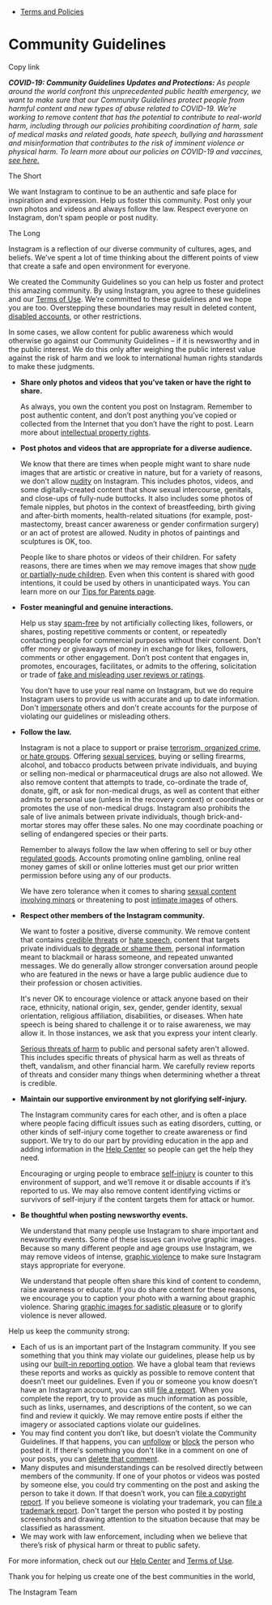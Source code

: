 *   [Terms and Policies](https://help.instagram.com/1417489251945243/?helpref=breadcrumb)

Community Guidelines
====================

Copy link

_**COVID-19: Community Guidelines Updates and Protections:** As people around the world confront this unprecedented public health emergency, we want to make sure that our Community Guidelines protect people from harmful content and new types of abuse related to COVID-19. We’re working to remove content that has the potential to contribute to real-world harm, including through our policies prohibiting coordination of harm, sale of medical masks and related goods, hate speech, bullying and harassment and misinformation that contributes to the risk of imminent violence or physical harm. To learn more about our policies on COVID-19 and vaccines, [see here.](https://help.instagram.com/697825587576762?helpref=faq_content)_

The Short

We want Instagram to continue to be an authentic and safe place for inspiration and expression. Help us foster this community. Post only your own photos and videos and always follow the law. Respect everyone on Instagram, don’t spam people or post nudity.

The Long

Instagram is a reflection of our diverse community of cultures, ages, and beliefs. We’ve spent a lot of time thinking about the different points of view that create a safe and open environment for everyone.

We created the Community Guidelines so you can help us foster and protect this amazing community. By using Instagram, you agree to these guidelines and our [Terms of Use](https://www.instagram.com/legal/terms). We’re committed to these guidelines and we hope you are too. Overstepping these boundaries may result in deleted content, [disabled accounts](https://help.instagram.com/366993040048856?helpref=faq_content), or other restrictions.

In some cases, we allow content for public awareness which would otherwise go against our Community Guidelines – if it is newsworthy and in the public interest. We do this only after weighing the public interest value against the risk of harm and we look to international human rights standards to make these judgments.

*   **Share only photos and videos that you’ve taken or have the right to share.**
    
    As always, you own the content you post on Instagram. Remember to post authentic content, and don’t post anything you’ve copied or collected from the Internet that you don’t have the right to post. Learn more about [intellectual property rights](https://help.instagram.com/126382350847838?helpref=faq_content).
    
*   **Post photos and videos that are appropriate for a diverse audience.**
    
    We know that there are times when people might want to share nude images that are artistic or creative in nature, but for a variety of reasons, we don’t allow [nudity](https://l.instagram.com/?u=https%3A%2F%2Fwww.facebook.com%2Fcommunitystandards%2Fadult_nudity_sexual_activity&e=AT2b8AdYFu_rJlIrUth92eT9Beee8l2eRFqexyr7ObPHdszNOtoKQ1iKSA9CTiVWV142sT5icD14VdcIlneJlOpn4LmxnCbQV09wNhcDd-8cAtTiNtFynFZFlSPajJX2oeAHJqCKYlydBtoabZgsIAo2_3vkBryIrb9J6g) on Instagram. This includes photos, videos, and some digitally-created content that show sexual intercourse, genitals, and close-ups of fully-nude buttocks. It also includes some photos of female nipples, but photos in the context of breastfeeding, birth giving and after-birth moments, health-related situations (for example, post-mastectomy, breast cancer awareness or gender confirmation surgery) or an act of protest are allowed. Nudity in photos of paintings and sculptures is OK, too.
    
    People like to share photos or videos of their children. For safety reasons, there are times when we may remove images that show [nude or partially-nude children](https://l.instagram.com/?u=https%3A%2F%2Fwww.facebook.com%2Fcommunitystandards%2Fchild_nudity_sexual_exploitation&e=AT2b8AdYFu_rJlIrUth92eT9Beee8l2eRFqexyr7ObPHdszNOtoKQ1iKSA9CTiVWV142sT5icD14VdcIlneJlOpn4LmxnCbQV09wNhcDd-8cAtTiNtFynFZFlSPajJX2oeAHJqCKYlydBtoabZgsIAo2_3vkBryIrb9J6g). Even when this content is shared with good intentions, it could be used by others in unanticipated ways. You can learn more on our [Tips for Parents page](https://help.instagram.com/154475974694511/?helpref=faq_content).
    
*   **Foster meaningful and genuine interactions.**
    
    Help us stay [spam-free](https://l.instagram.com/?u=https%3A%2F%2Fwww.facebook.com%2Fcommunitystandards%2Fspam&e=AT2b8AdYFu_rJlIrUth92eT9Beee8l2eRFqexyr7ObPHdszNOtoKQ1iKSA9CTiVWV142sT5icD14VdcIlneJlOpn4LmxnCbQV09wNhcDd-8cAtTiNtFynFZFlSPajJX2oeAHJqCKYlydBtoabZgsIAo2_3vkBryIrb9J6g) by not artificially collecting likes, followers, or shares, posting repetitive comments or content, or repeatedly contacting people for commercial purposes without their consent. Don’t offer money or giveaways of money in exchange for likes, followers, comments or other engagement. Don’t post content that engages in, promotes, encourages, facilitates, or admits to the offering, solicitation or trade of [fake and misleading user reviews or ratings](https://l.instagram.com/?u=https%3A%2F%2Fwww.facebook.com%2Fcommunitystandards%2Ffraud_deception&e=AT2b8AdYFu_rJlIrUth92eT9Beee8l2eRFqexyr7ObPHdszNOtoKQ1iKSA9CTiVWV142sT5icD14VdcIlneJlOpn4LmxnCbQV09wNhcDd-8cAtTiNtFynFZFlSPajJX2oeAHJqCKYlydBtoabZgsIAo2_3vkBryIrb9J6g).
    
    You don’t have to use your real name on Instagram, but we do require Instagram users to provide us with accurate and up to date information. Don't [impersonate](https://l.instagram.com/?u=https%3A%2F%2Fwww.facebook.com%2Fcommunitystandards%2Fmisrepresentation&e=AT2b8AdYFu_rJlIrUth92eT9Beee8l2eRFqexyr7ObPHdszNOtoKQ1iKSA9CTiVWV142sT5icD14VdcIlneJlOpn4LmxnCbQV09wNhcDd-8cAtTiNtFynFZFlSPajJX2oeAHJqCKYlydBtoabZgsIAo2_3vkBryIrb9J6g) others and don't create accounts for the purpose of violating our guidelines or misleading others.
    
*   **Follow the law.**
    
    Instagram is not a place to support or praise [terrorism, organized crime, or hate groups](https://l.instagram.com/?u=https%3A%2F%2Fwww.facebook.com%2Fcommunitystandards%2Fdangerous_individuals_organizations&e=AT2b8AdYFu_rJlIrUth92eT9Beee8l2eRFqexyr7ObPHdszNOtoKQ1iKSA9CTiVWV142sT5icD14VdcIlneJlOpn4LmxnCbQV09wNhcDd-8cAtTiNtFynFZFlSPajJX2oeAHJqCKYlydBtoabZgsIAo2_3vkBryIrb9J6g). Offering [sexual services](https://l.instagram.com/?u=https%3A%2F%2Fwww.facebook.com%2Fcommunitystandards%2Fsexual_solicitation&e=AT2b8AdYFu_rJlIrUth92eT9Beee8l2eRFqexyr7ObPHdszNOtoKQ1iKSA9CTiVWV142sT5icD14VdcIlneJlOpn4LmxnCbQV09wNhcDd-8cAtTiNtFynFZFlSPajJX2oeAHJqCKYlydBtoabZgsIAo2_3vkBryIrb9J6g), buying or selling firearms, alcohol, and tobacco products between private individuals, and buying or selling non-medical or pharmaceutical drugs are also not allowed. We also remove content that attempts to trade, co-ordinate the trade of, donate, gift, or ask for non-medical drugs, as well as content that either admits to personal use (unless in the recovery context) or coordinates or promotes the use of non-medical drugs. Instagram also prohibits the sale of live animals between private individuals, though brick-and-mortar stores may offer these sales. No one may coordinate poaching or selling of endangered species or their parts.
    
    Remember to always follow the law when offering to sell or buy other [regulated goods](https://l.instagram.com/?u=https%3A%2F%2Fwww.facebook.com%2Fcommunitystandards%2Fregulated_goods&e=AT2b8AdYFu_rJlIrUth92eT9Beee8l2eRFqexyr7ObPHdszNOtoKQ1iKSA9CTiVWV142sT5icD14VdcIlneJlOpn4LmxnCbQV09wNhcDd-8cAtTiNtFynFZFlSPajJX2oeAHJqCKYlydBtoabZgsIAo2_3vkBryIrb9J6g). Accounts promoting online gambling, online real money games of skill or online lotteries must get our prior written permission before using any of our products.
    
    We have zero tolerance when it comes to sharing [sexual content involving minors](https://l.instagram.com/?u=https%3A%2F%2Fwww.facebook.com%2Fcommunitystandards%2Fchild_nudity_sexual_exploitation&e=AT2b8AdYFu_rJlIrUth92eT9Beee8l2eRFqexyr7ObPHdszNOtoKQ1iKSA9CTiVWV142sT5icD14VdcIlneJlOpn4LmxnCbQV09wNhcDd-8cAtTiNtFynFZFlSPajJX2oeAHJqCKYlydBtoabZgsIAo2_3vkBryIrb9J6g) or threatening to post [intimate images](https://l.instagram.com/?u=https%3A%2F%2Fwww.facebook.com%2Fcommunitystandards%2Fsexual_exploitation_adults&e=AT2b8AdYFu_rJlIrUth92eT9Beee8l2eRFqexyr7ObPHdszNOtoKQ1iKSA9CTiVWV142sT5icD14VdcIlneJlOpn4LmxnCbQV09wNhcDd-8cAtTiNtFynFZFlSPajJX2oeAHJqCKYlydBtoabZgsIAo2_3vkBryIrb9J6g) of others.
    
*   **Respect other members of the Instagram community.**
    
    We want to foster a positive, diverse community. We remove content that contains [credible threats](https://l.instagram.com/?u=https%3A%2F%2Fwww.facebook.com%2Fcommunitystandards%2Fcredible_violence&e=AT2b8AdYFu_rJlIrUth92eT9Beee8l2eRFqexyr7ObPHdszNOtoKQ1iKSA9CTiVWV142sT5icD14VdcIlneJlOpn4LmxnCbQV09wNhcDd-8cAtTiNtFynFZFlSPajJX2oeAHJqCKYlydBtoabZgsIAo2_3vkBryIrb9J6g) or [hate speech](https://l.instagram.com/?u=https%3A%2F%2Fwww.facebook.com%2Fcommunitystandards%2Fhate_speech&e=AT2b8AdYFu_rJlIrUth92eT9Beee8l2eRFqexyr7ObPHdszNOtoKQ1iKSA9CTiVWV142sT5icD14VdcIlneJlOpn4LmxnCbQV09wNhcDd-8cAtTiNtFynFZFlSPajJX2oeAHJqCKYlydBtoabZgsIAo2_3vkBryIrb9J6g), content that targets private individuals to [degrade or shame them](https://l.instagram.com/?u=https%3A%2F%2Fwww.facebook.com%2Fcommunitystandards%2Fbullying&e=AT2b8AdYFu_rJlIrUth92eT9Beee8l2eRFqexyr7ObPHdszNOtoKQ1iKSA9CTiVWV142sT5icD14VdcIlneJlOpn4LmxnCbQV09wNhcDd-8cAtTiNtFynFZFlSPajJX2oeAHJqCKYlydBtoabZgsIAo2_3vkBryIrb9J6g), personal information meant to blackmail or harass someone, and repeated unwanted messages. We do generally allow stronger conversation around people who are featured in the news or have a large public audience due to their profession or chosen activities.
    
    It's never OK to encourage violence or attack anyone based on their race, ethnicity, national origin, sex, gender, gender identity, sexual orientation, religious affiliation, disabilities, or diseases. When hate speech is being shared to challenge it or to raise awareness, we may allow it. In those instances, we ask that you express your intent clearly.
    
    [Serious threats of harm](https://l.instagram.com/?u=https%3A%2F%2Fwww.facebook.com%2Fcommunitystandards%2Fcredible_violence&e=AT2b8AdYFu_rJlIrUth92eT9Beee8l2eRFqexyr7ObPHdszNOtoKQ1iKSA9CTiVWV142sT5icD14VdcIlneJlOpn4LmxnCbQV09wNhcDd-8cAtTiNtFynFZFlSPajJX2oeAHJqCKYlydBtoabZgsIAo2_3vkBryIrb9J6g) to public and personal safety aren't allowed. This includes specific threats of physical harm as well as threats of theft, vandalism, and other financial harm. We carefully review reports of threats and consider many things when determining whether a threat is credible.
    
*   **Maintain our supportive environment by not glorifying self-injury.**
    
    The Instagram community cares for each other, and is often a place where people facing difficult issues such as eating disorders, cutting, or other kinds of self-injury come together to create awareness or find support. We try to do our part by providing education in the app and adding information in the [Help Center](https://help.instagram.com/) so people can get the help they need.
    
    Encouraging or urging people to embrace [self-injury](https://l.instagram.com/?u=https%3A%2F%2Fwww.facebook.com%2Fcommunitystandards%2Fsuicide_self_injury_violence&e=AT2b8AdYFu_rJlIrUth92eT9Beee8l2eRFqexyr7ObPHdszNOtoKQ1iKSA9CTiVWV142sT5icD14VdcIlneJlOpn4LmxnCbQV09wNhcDd-8cAtTiNtFynFZFlSPajJX2oeAHJqCKYlydBtoabZgsIAo2_3vkBryIrb9J6g) is counter to this environment of support, and we’ll remove it or disable accounts if it’s reported to us. We may also remove content identifying victims or survivors of self-injury if the content targets them for attack or humor.
    
*   **Be thoughtful when posting newsworthy events.**
    
    We understand that many people use Instagram to share important and newsworthy events. Some of these issues can involve graphic images. Because so many different people and age groups use Instagram, we may remove videos of intense, [graphic violence](https://l.instagram.com/?u=https%3A%2F%2Fwww.facebook.com%2Fcommunitystandards%2Fgraphic_violence&e=AT2b8AdYFu_rJlIrUth92eT9Beee8l2eRFqexyr7ObPHdszNOtoKQ1iKSA9CTiVWV142sT5icD14VdcIlneJlOpn4LmxnCbQV09wNhcDd-8cAtTiNtFynFZFlSPajJX2oeAHJqCKYlydBtoabZgsIAo2_3vkBryIrb9J6g) to make sure Instagram stays appropriate for everyone.
    
    We understand that people often share this kind of content to condemn, raise awareness or educate. If you do share content for these reasons, we encourage you to caption your photo with a warning about graphic violence. Sharing [graphic images for sadistic pleasure](https://l.instagram.com/?u=https%3A%2F%2Fwww.facebook.com%2Fcommunitystandards%2Fcruel_insensitive&e=AT2b8AdYFu_rJlIrUth92eT9Beee8l2eRFqexyr7ObPHdszNOtoKQ1iKSA9CTiVWV142sT5icD14VdcIlneJlOpn4LmxnCbQV09wNhcDd-8cAtTiNtFynFZFlSPajJX2oeAHJqCKYlydBtoabZgsIAo2_3vkBryIrb9J6g) or to glorify violence is never allowed.
    

Help us keep the community strong:

*   Each of us is an important part of the Instagram community. If you see something that you think may violate our guidelines, please help us by using our [built-in reporting option](https://help.instagram.com/165828726894770?helpref=faq_content). We have a global team that reviews these reports and works as quickly as possible to remove content that doesn’t meet our guidelines. Even if you or someone you know doesn’t have an Instagram account, you can still [file a report](https://help.instagram.com/contact/383679321740945). When you complete the report, try to provide as much information as possible, such as links, usernames, and descriptions of the content, so we can find and review it quickly. We may remove entire posts if either the imagery or associated captions violate our guidelines.
*   You may find content you don’t like, but doesn’t violate the Community Guidelines. If that happens, you can [unfollow](https://help.instagram.com/286340048138725?helpref=faq_content) or [block](https://help.instagram.com/426700567389543/?helpref=faq_content) the person who posted it. If there's something you don't like in a comment on one of your posts, you can [delete that comment](https://help.instagram.com/289098941190483?helpref=faq_content).
*   Many disputes and misunderstandings can be resolved directly between members of the community. If one of your photos or videos was posted by someone else, you could try commenting on the post and asking the person to take it down. If that doesn’t work, you can [file a copyright report](https://help.instagram.com/126382350847838?helpref=faq_content). If you believe someone is violating your trademark, you can [file a trademark report](https://help.instagram.com/222826637847963?helpref=faq_content). Don't target the person who posted it by posting screenshots and drawing attention to the situation because that may be classified as harassment.
*   We may work with law enforcement, including when we believe that there’s risk of physical harm or threat to public safety.

For more information, check out our [Help Center](https://help.instagram.com/) and [Terms of Use](https://l.instagram.com/?u=http%3A%2F%2Finstagram.com%2Flegal%2Fterms%2F%23&e=AT2b8AdYFu_rJlIrUth92eT9Beee8l2eRFqexyr7ObPHdszNOtoKQ1iKSA9CTiVWV142sT5icD14VdcIlneJlOpn4LmxnCbQV09wNhcDd-8cAtTiNtFynFZFlSPajJX2oeAHJqCKYlydBtoabZgsIAo2_3vkBryIrb9J6g).

Thank you for helping us create one of the best communities in the world,

The Instagram Team